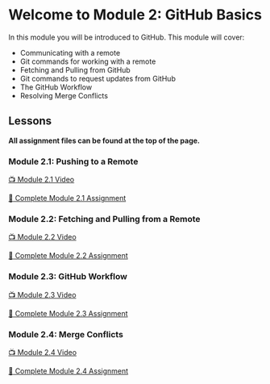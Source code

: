 # Welcome to Module 2: GitHub Basics

In this module you will be introduced to GitHub. This module will cover:

* Communicating with a remote
* Git commands for working with a remote
* Fetching and Pulling from GitHub
* Git commands to request updates from GitHub
* The GitHub Workflow
* Resolving Merge Conflicts

## Lessons

**All assignment files can be found at the top of the page.**

### Module 2.1: Pushing to a Remote

[:tv: Module 2.1 Video](https://youtu.be/R2bLo-KiYlU)

[:notebook: Complete Module 2.1 Assignment](https://github.com/Campus-Advisors/campus-advisor-training-IgnatiusEzeani/blob/master/Module%202/Module%202.1%20Assignment.md)

### Module 2.2: Fetching and Pulling from a Remote

[:tv: Module 2.2 Video](https://youtu.be/gNaCC_8B1k0)

[:notebook: Complete Module 2.2 Assignment](https://github.com/Campus-Advisors/campus-advisor-training-IgnatiusEzeani/blob/master/Module%202/Module%202.2%20Assignment.md)

### Module 2.3: GitHub Workflow

[:tv: Module 2.3 Video](https://youtu.be/SoaAoATcUxU)

[:notebook: Complete Module 2.3 Assignment](https://github.com/Campus-Advisors/campus-advisor-training-IgnatiusEzeani/blob/master/Module%202/Module%202.1%20Assignment.md)

### Module 2.4: Merge Conflicts

[:tv: Module 2.4 Video](https://youtu.be/c1210JclnPw)

[:notebook: Complete Module 2.4 Assignment](https://github.com/Campus-Advisors/campus-advisor-training-IgnatiusEzeani/blob/master/Module%202/Module%202.1%20Assignment.md)
